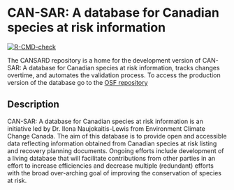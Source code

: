 
<!-- README.md is generated from README.Rmd. Please edit that file -->

# CAN-SAR: A database for Canadian species at risk information

<!-- badges: start -->

[![R-CMD-check](https://github.com/LandSciTech/CANSARD/workflows/R-CMD-check/badge.svg)](https://github.com/LandSciTech/CANSARD/actions)
<!-- badges: end -->

The CANSARD repository is a home for the development version of CAN-SAR:
A database for Canadian species at risk information, tracks changes
overtime, and automates the validation process. To access the production
version of the database go to the [OSF
repository](https://osf.io/e4a58/)

## Description

CAN-SAR: A database for Canadian species at risk information is an
initiative led by Dr. Ilona Naujokaitis-Lewis from Environment Climate
Change Canada. The aim of this database is to provide open and
accessible data reflecting information obtained from Canadian species at
risk listing and recovery planning documents. Ongoing efforts include
development of a living database that will facilitate contributions from
other parties in an effort to increase efficiencies and decrease
multiple (redundant) efforts with the broad over-arching goal of
improving the conservation of species at risk.
